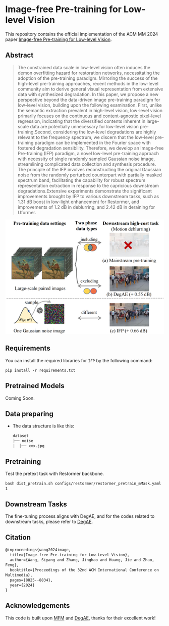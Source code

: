 # Image-free Pre-training for Low-level Vision

This repository contains the official implementation of the ACM MM 2024 paper [Image-free Pre-training for Low-level Vision](https://dl.acm.org/doi/abs/10.1145/3664647.3681230). 

## Abstract
>The constrained data scale in low-level vision often induces the demon overfitting hazard for restoration networks, necessitating the adoption of the pre-training paradigm. Mirroring the success of the high-level pre-training approaches, recent methods in the low-level community aim to derive general visual representation from extensive data with synthesized degradation. In this paper, we propose a new perspective beyond the data-driven image pre-training paradigm for low-level vision, building upon the following examination. First, unlike the semantic extraction prevalent in high-level vision, low-level vision primarily focuses on the continuous and content-agnostic pixel-level regression, indicating that the diversified contents inherent in large-scale data are potentially unnecessary for low-level vision pre-training.Second, considering the low-level degradations are highly relevant to the frequency spectrum, we discern that the low-level pre-training paradigm can be implemented in the Fourier space with fostered degradation sensibility. Therefore, we develop an Image-free Pre-training (IFP) paradigm, a novel low-level pre-training approach with necessity of single randomly sampled Gaussian noise image, streamlining complicated data collection and synthesis procedure. The principle of the IFP involves reconstructing the original Gaussian noise from the randomly perturbed counterpart with partially masked spectrum band, facilitating the capability for robust spectrum representation extraction in response to the capricious downstream degradations.Extensive experiments demonstrate the significant improvements brought by IFP to various downstream tasks, such as 1.31 dB boost in low-light enhancement for Restormer, and improvements of 1.2 dB in deblurring, and 2.42 dB in deraining for Uformer. 

![Teaser](docs/m_comp4_00.png)

## Requirements
You can install the required libraries for `IFP` by the following command:

```
pip install -r requirements.txt
```

## Pretrained Models
Coming Soon.

## Data preparing
- The data structure is like this:
  ```
  dataset
  ├── noise
  │  ├── xxx.jpg
  ```

## Pretraining

Test the pretext task with Restormer backbone.
```
bash dist_pretrain.sh configs/restormer/restormer_pretrain_mMask.yaml 1 
```



## Downstream Tasks

The fine-tuning process aligns with DegAE, and for the codes related to downstream tasks, please refer to [DegAE](https://github.com/lyh-18/DegAE_DegradationAutoencoder).

## Citation

```
@inproceedings{wang2024image,
  title={Image-free Pre-training for Low-Level Vision},
  author={Wang, Siyang and Zhang, Jinghao and Huang, Jie and Zhao, Feng},
  booktitle={Proceedings of the 32nd ACM International Conference on Multimedia},
  pages={8825--8834},
  year={2024}
}
```

## Acknowledgements

This code is built upon [MFM](https://github.com/Jiahao000/MFM) and [DegAE](https://github.com/lyh-18/DegAE_DegradationAutoencoder), thanks for their excellent work!

